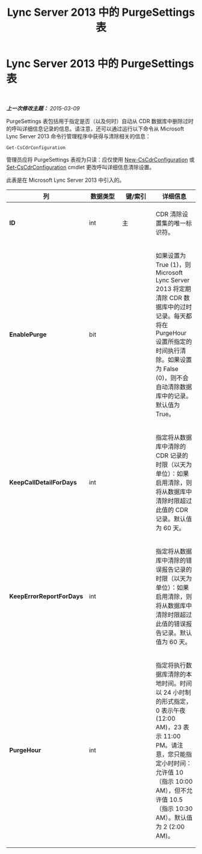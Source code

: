 ﻿---
title: Lync Server 2013 中的 PurgeSettings 表
TOCTitle: Lync Server 2013 中的 PurgeSettings 表
ms:assetid: 9ff2c8fc-4ae8-4f22-96a8-1f4d5eecbf2d
ms:mtpsurl: https://technet.microsoft.com/zh-cn/library/JJ205121(v=OCS.15)
ms:contentKeyID: 49313772
ms.date: 05/19/2016
mtps_version: v=OCS.15
ms.translationtype: HT
---

# Lync Server 2013 中的 PurgeSettings 表

 

_**上一次修改主题：** 2015-03-09_

PurgeSettings 表包括用于指定是否（以及何时）自动从 CDR 数据库中删除过时的呼叫详细信息记录的信息。请注意，还可以通过运行以下命令从 Microsoft Lync Server 2013 命令行管理程序中获得与清除相关的信息：

    Get-CsCdrConfiguration

管理员应将 PurgeSettings 表视为只读：应仅使用 [New-CsCdrConfiguration](new-cscdrconfiguration.md) 或 [Set-CsCdrConfiguration](set-cscdrconfiguration.md) cmdlet 更改呼叫详细信息清除设置。

此表是在 Microsoft Lync Server 2013 中引入的。


<table>
<colgroup>
<col style="width: 25%" />
<col style="width: 25%" />
<col style="width: 25%" />
<col style="width: 25%" />
</colgroup>
<thead>
<tr class="header">
<th>列</th>
<th>数据类型</th>
<th>键/索引</th>
<th>详细信息</th>
</tr>
</thead>
<tbody>
<tr class="odd">
<td><p><strong>ID</strong></p></td>
<td><p>int</p></td>
<td><p>主</p></td>
<td><p>CDR 清除设置集的唯一标识符。</p></td>
</tr>
<tr class="even">
<td><p><strong>EnablePurge</strong></p></td>
<td><p>bit</p></td>
<td><p></p></td>
<td><p>如果设置为 True (1)，则 Microsoft Lync Server 2013 将定期清除 CDR 数据库中的过时记录。每天都将在 PurgeHour 设置所指定的时间执行清除。如果设置为 False (0)，则不会自动清除数据库中的记录。默认值为 True。</p></td>
</tr>
<tr class="odd">
<td><p><strong>KeepCallDetailForDays</strong></p></td>
<td><p>int</p></td>
<td><p></p></td>
<td><p>指定将从数据库中清除的 CDR 记录的时限（以天为单位）：如果启用清除，则将从数据库中清除时限超过此值的 CDR 记录。默认值为 60 天。</p></td>
</tr>
<tr class="even">
<td><p><strong>KeepErrorReportForDays</strong></p></td>
<td><p>int</p></td>
<td><p></p></td>
<td><p>指定将从数据库中清除的错误报告记录的时限（以天为单位）：如果启用清除，则将从数据库中清除时限超过此值的错误报告记录。默认值为 60 天。</p></td>
</tr>
<tr class="odd">
<td><p><strong>PurgeHour</strong></p></td>
<td><p>int</p></td>
<td><p></p></td>
<td><p>指定将执行数据库清除的本地时间。时间以 24 小时制的形式指定，0 表示午夜 (12:00 AM)，23 表示 11:00 PM。请注意，您只能指定小时时间：允许值 10（指示 10:00 AM），但不允许值 10.5（指示 10:30 AM）。默认值为 2 (2:00 AM)。</p></td>
</tr>
</tbody>
</table>

